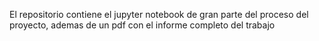 El repositorio contiene el jupyter notebook de gran parte del proceso del proyecto, ademas de un pdf con el informe completo del trabajo
